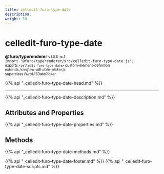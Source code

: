 ```yaml
---
title: celledit-furo-type-date
description: 
weight: 50
---
```


# celledit-furo-type-date
**@furo/typerenderer** <small>v1.0.0-rc.1</small>
<br>`import '@furo/typerenderer/src/celledit-furo-type-date.js';`<small>
<br>exports `<celledit-furo-type-date>` custom-element-definition
<br>extends */src/furo-ui5-date-picker.js*
<br>superclass *FuroUi5DatePicker*</small>

{{% api "_celledit-furo-type-date-head.md" %}}

****



{{% api "_celledit-furo-type-date-description.md" %}}


## Attributes and Properties
{{% api "_celledit-furo-type-date-properties.md" %}}



## Methods
{{% api "_celledit-furo-type-date-methods.md" %}}





{{% api "_celledit-furo-type-date-footer.md" %}}
{{% api "_celledit-furo-type-date-scripts.md" %}}

